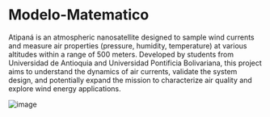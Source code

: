 # Modelo-Matematico
Atipaná is an atmospheric nanosatellite designed to sample wind currents and measure air properties (pressure, humidity, temperature) at various altitudes within a range of 500 meters. Developed by students from Universidad de Antioquia and Universidad Pontificia Bolivariana, this project aims to understand the dynamics of air currents, validate the system design, and potentially expand the mission to characterize air quality and explore wind energy applications.

![image](https://github.com/user-attachments/assets/b5f616e5-621c-4c23-b7dd-434653c2727a)
